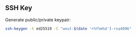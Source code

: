 ## SSH Key

Generate public/private keypair:
```sh
ssh-keygen -t ed25519 -C "wout-$(date '+%Y%m%d')-rsa4096"
```
